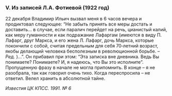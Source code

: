 ### V. Из записей Л.А. Фотиевой (1922 год)

22 декабря Владимир Ильич вызвал меня в 6 часов вечера и продиктовал следующее: “Не забыть принять все меры достать и доставить… в случае, если паралич перейдет на речь, цианистый калий, как меру гуманности и как подражание Лафаргам (имеются в виду П. Лафарг, друг Маркса, и его жена Л. Лафарг, дочь Маркса, которые покончили с собой, считая предельным для себя 70‑летний возраст, якобы делающий человека бесполезным в революционной борьбе. – _Ред._ )…”. Он прибавил при этом: “Эта записка вне дневника. Ведь Вы понимаете? Понимаете? И, я надеюсь, что Вы это исполните”. Пропущенную фразу в начале не могла припомнить. В конце – я не разобрала, так как говорил очень тихо. Когда переспросила – не ответил. Велел хранить в абсолютной тайне.

_Известия ЦК КПСС. 1991. № 6_